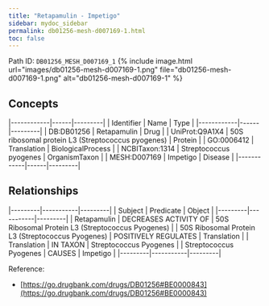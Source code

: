 ```yaml
---
title: "Retapamulin - Impetigo"
sidebar: mydoc_sidebar
permalink: db01256-mesh-d007169-1.html
toc: false 
---
```



Path ID: `DB01256_MESH_D007169_1`
{% include image.html url="images/db01256-mesh-d007169-1.png" file="db01256-mesh-d007169-1.png" alt="db01256-mesh-d007169-1" %}

## Concepts

|------------|------|---------|
| Identifier | Name | Type    |
|------------|------|---------|
| DB:DB01256 | Retapamulin | Drug |
| UniProt:Q9A1X4 | 50S ribosomal protein L3 (Streptococcus pyogenes) | Protein |
| GO:0006412 | Translation | BiologicalProcess |
| NCBITaxon:1314 | Streptococcus pyogenes | OrganismTaxon |
| MESH:D007169 | Impetigo | Disease |
|------------|------|---------|

## Relationships

|---------|-----------|---------|
| Subject | Predicate | Object  |
|---------|-----------|---------|
| Retapamulin | DECREASES ACTIVITY OF | 50S Ribosomal Protein L3 (Streptococcus Pyogenes) |
| 50S Ribosomal Protein L3 (Streptococcus Pyogenes) | POSITIVELY REGULATES | Translation |
| Translation | IN TAXON | Streptococcus Pyogenes |
| Streptococcus Pyogenes | CAUSES | Impetigo |
|---------|-----------|---------|

Reference: 
  - [https://go.drugbank.com/drugs/DB01256#BE0000843](https://go.drugbank.com/drugs/DB01256#BE0000843)
